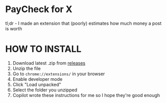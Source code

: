 # PayCheck for X

tl;dr - I made an extension that (poorly) estimates how much money a post is worth

# HOW TO INSTALL

1. Download latest .zip from [releases](https://github.com/t3dotgg/paycheck-extension/releases)
2. Unzip the file
3. Go to `chrome://extensions/` in your browser
4. Enable developer mode
5. Click "Load unpacked"
6. Select the folder you unzipped
7. Copilot wrote these instructions for me so I hope they're good enough
